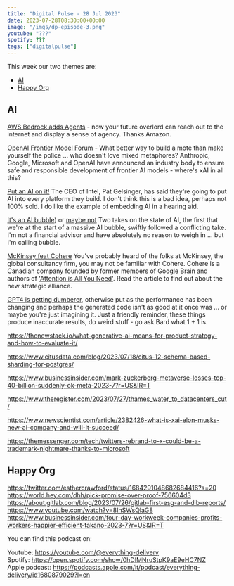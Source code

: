 ```yaml
---
title: "Digital Pulse - 28 Jul 2023"
date: 2023-07-28T08:30:00+00:00
image: "/imgs/dp-episode-3.png"
youtube: "???"
spotify: ???
tags: ["digitalpulse"]
---
```


This week our two themes are:

- [AI](#AI)
- [Happy Org](#HappyOrg)

<!--more-->

## AI

[AWS Bedrock adds Agents](https://aws.amazon.com/about-aws/whats-new/2023/07/enable-generative-ai-applications-complete-tasks/) - now your future overlord can reach out to the internet and display a sense of agency. Thanks Amazon.

[OpenAI Frontier Model Forum](https://openai.com/blog/frontier-model-forum) - What better way to build a mote than make yourself the police ... who doesn't love mixed metaphores? 
Anthropic, Google, Microsoft and OpenAI have announced an industry body to ensure safe and responsible development of frontier AI models - where's xAI in all this?

[Put an AI on it!](https://www.theverge.com/2023/7/27/23810360/intel-pat-gelsinger-ai-every-platform-promise)
The CEO of Intel, Pat Gelsinger, has said they're going to put AI into every platform they build. I don't think this is a bad idea, perhaps not 100% sold. I do like the example of embedding AI in a hearing aid.

[It's an AI bubble](https://www.zdnet.com/article/is-ai-the-biggest-bubble-of-all-time-stability-ai-ceo-thinks-so/)) or [maybe not](https://markets.businessinsider.com/news/stocks/stock-market-outlook-ai-bubble-hype-nvidia-1999-cisco-fundstrat-2023-7)
Two takes on the state of AI, the first that we're at the start of a massive AI bubble, swiftly followed a conflicting take. I'm not a financial advisor and have absolutely no reason to weigh in ... but I'm calling bubble.

[McKinsey feat Cohere](https://txt.cohere.com/cohere-and-mckinsey/)
You've probably heard of the folks at McKinsey, the global consultancy firm, you may not be familiar with Cohere. Cohere is a Canadian company founded by former members of Google Brain and authors of ['Attention is All You Need'](https://arxiv.org/abs/1706.03762). Read the article to find out about the new strategic alliance.

[GPT4 is getting dumberer](https://www.theregister.com/2023/07/20/gpt4_chatgpt_performance/), otherwise put as the performance has been changing and perhaps the generated code isn't as good at it once was ... or maybe you're just imagining it. Just a friendly reminder, these things produce inaccurate results, do weird stuff - go ask Bard what 1 + 1 is.  

https://thenewstack.io/what-generative-ai-means-for-product-strategy-and-how-to-evaluate-it/

https://www.citusdata.com/blog/2023/07/18/citus-12-schema-based-sharding-for-postgres/

https://www.businessinsider.com/mark-zuckerberg-metaverse-losses-top-40-billion-suddenly-ok-meta-2023-7?r=US&IR=T

https://www.theregister.com/2023/07/27/thames_water_to_datacenters_cut/

https://www.newscientist.com/article/2382426-what-is-xai-elon-musks-new-ai-company-and-will-it-succeed/

https://themessenger.com/tech/twitters-rebrand-to-x-could-be-a-trademark-nightmare-thanks-to-microsoft

## Happy Org
https://twitter.com/esthercrawford/status/1684291048682684416?s=20
https://world.hey.com/dhh/pick-promise-over-proof-756604d3
https://about.gitlab.com/blog/2023/07/26/gitlab-first-esg-and-dib-reports/
https://www.youtube.com/watch?v=8IhSWsQlaG8
https://www.businessinsider.com/four-day-workweek-companies-profits-workers-happier-efficient-takano-2023-7?r=US&IR=T





You can find this podcast on:

Youtube: https://youtube.com/@everything-delivery  
Spotify: https://open.spotify.com/show/0hDIMNruStpK9aE9eHC7NZ  
Apple podcast: https://podcasts.apple.com/it/podcast/everything-delivery/id1680879029?l=en  

